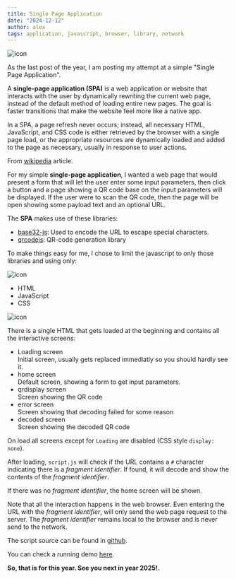 ```yaml
---
title: Single Page Application
date: "2024-12-12"
author: alex
tags: application, javascript, browser, library, network
---
```

![icon]({static}/images/2024/spa/icon.png)


As the last post of the year, I am posting my attempt at a simple "Single Page Application".

A **single-page application (SPA)** is a web application or website that interacts with the
user by dynamically rewriting the current web page, instead of the default method of loading
entire new pages. The goal is faster transitions that make the website feel more like a native
app.

In a SPA, a page refresh never occurs; instead, all necessary HTML, JavaScript, and CSS
code is either retrieved by the browser with a single page load, or the appropriate resources
are dynamically loaded and added to the page as necessary, usually in response to user actions. 

From [wikipedia][wikipedia-spa] article.

For my simple **single-page application**, I wanted a web page that would present a form
that will let the user enter some input parameters, then click a button and a page
showing a QR code base on the input parameters will be displayed.  If the user were
to scan the QR code, then the page will be open showing some payload text and an optional
URL.

The **SPA** makes use of these libraries:

* [base32-js][base32]: Used to encode the URL to escape special characters.
* [qrcodejs][qrcodejs]: QR-code generation library

To make things easy for me, I chose to limit the javascript to only those
libraries and using only:

![icon]({static}/images/2024/html5-icon.png)

* HTML
* JavaScript
* CSS

![icon]({static}/images/2024/js-icon.png)

There is a single HTML that gets loaded at the beginning and contains all the 
interactive screens:

* Loading screen \
  Initial screen, usually gets replaced immediatly so you should hardly see it.
* home screen \
  Default screen, showing a form to get input parameters.
* qrdisplay screen \
  Screen showing the QR code
* error screen \
  Screen showing that decoding failed for some reason
* decoded screen \
  Screen showing the decoded QR code

On load all screens except for `Loading` are disabled (CSS style `display: none`).

After loading, `script.js` will check if the URL contains a `#` character
indicating there is a _fragment identifier_.  If found, it will decode
and show the contents of the _fragment identifier_.

If there was no _fragment identifier_, the home screen will be shown.

Note that all the interaction happens in the web browser.  Even entering the
URL with the _fragment identifier_, will only send the web page request
to the server.  The _fragment identifier_ remains local to the browser
and is never send to the network.

The script source can be found in [github][src].

You can check a running demo [here][demo].

**So, that is for this year.  See you next in year 2025!.**


  [src]: https://github.com/alejandroliu/0ink.net/tree/main/src/content/images/2024/spa
  [demo]: https://0ink.net/images/2024/spa/spa.html
  [qrcodejs]: https://github.com/davidshimjs/qrcodejs
  [base32]: https://github.com/agnoster/base32-js
  [wikipedia-spa]: https://en.wikipedia.org/wiki/Single-page_application
